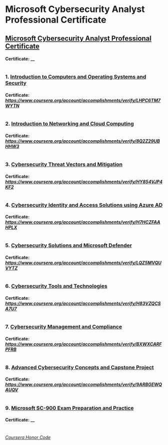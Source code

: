 # Microsoft Cybersecurity Analyst Professional Certificate

## [Microsoft Cybersecurity Analyst Professional Certificate](https://www.coursera.org/professional-certificates/microsoft-cybersecurity-analyst)
####    **Certificate:** __
#

### 1. [Introduction to Computers and Operating Systems and Security](https://www.coursera.org/learn/introduction-to-computers-and-operating-systems-and-security?specialization=microsoft-cybersecurity-analyst)

####    **Certificate:** _https://www.coursera.org/account/accomplishments/verify/LHPC6TM7WYTN_
#

### 2. [Introduction to Networking and Cloud Computing](https://www.coursera.org/learn/introduction-to-networking-and-cloud-computing?specialization=microsoft-cybersecurity-analyst)

####    **Certificate:** _https://www.coursera.org/account/accomplishments/verify/8Q2Z29UBHHW3_
#

### 3. [Cybersecurity Threat Vectors and Mitigation](https://www.coursera.org/learn/cybersecurity-threat-vectors-and-mitigation?specialization=microsoft-cybersecurity-analyst)

####    **Certificate:** _https://www.coursera.org/account/accomplishments/verify/HY854VJP4KF2_
#

### 4. [Cybersecurity Identity and Access Solutions using Azure AD](https://www.coursera.org/learn/cybersecurity-identity-and-access-solutions-with-azure-ad?specialization=microsoft-cybersecurity-analyst)

####    **Certificate:** _https://www.coursera.org/account/accomplishments/verify/H7HCZFAAHPLX_
#

### 5. [Cybersecurity Solutions and Microsoft Defender](https://www.coursera.org/learn/cybersecurity-solutions-and-microsoft-defender?specialization=microsoft-cybersecurity-analyst)

####    **Certificate:** _https://www.coursera.org/account/accomplishments/verify/LQZ5MVQUVYTZ_
#

### 6. [Cybersecurity Tools and Technologies](https://www.coursera.org/learn/cybersecurity-tools-and-technologies?specialization=microsoft-cybersecurity-analyst)
####    **Certificate:** _https://www.coursera.org/account/accomplishments/verify/H83VZQCSA7U7_
#

### 7. [Cybersecurity Management and Compliance](https://www.coursera.org/learn/cybersecurity-management-and-compliance?specialization=microsoft-cybersecurity-analyst)
####    **Certificate:** _https://www.coursera.org/account/accomplishments/verify/BXWXCARFPFRB_
#

### 8. [Advanced Cybersecurity Concepts and Capstone Project](https://www.coursera.org/learn/advanced-cybersecurity-concepts-and-capstone-project?specialization=microsoft-cybersecurity-analyst)
####    **Certificate:** _https://www.coursera.org/account/accomplishments/verify/9ARBGEWQAUQV_
#

### 9. [Microsoft SC-900 Exam Preparation and Practice](https://www.coursera.org/learn/microsoft-sc-900-exam-preparation-and-practice?specialization=microsoft-cybersecurity-analyst)
####    **Certificate:** __
#


[*Coursera Honor Code*](https://www.coursera.support/s/article/209818863-Coursera-Honor-Code?language=en_US)

